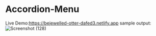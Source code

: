 # Accordion-Menu
Live Demo:https://bejewelled-otter-dafed3.netlify.app
sample output:![Screenshot (128)](https://user-images.githubusercontent.com/105407742/195572861-bd0925e4-af2a-421d-8a2a-08cfda9845f5.png)
